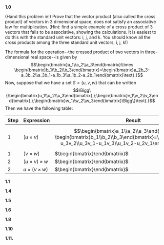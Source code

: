 **1.0**

(Hand this problem in!) Prove that the vector product (also called the cross product) of vectors in 3 dimensional space, does not satisfy an associative law for multiplication. (Hint: find a simple example of a cross product of 3 vectors that fails to be associative, showing the calculations. It is easiest to do this with the standard unit vectors: i, j, and k. You should know all the cross products among the three standard unit vectors, i, j, k!)

The formula for the operation--the crossed product of two vectors in three-dimensional real space--is given by 
$$\begin{bmatrix}a_1\\a_2\\a_3\end{bmatrix}\times \begin{bmatrix}b_1\\b_2\\b_3\end{bmatrix}=\begin{bmatrix}a_2b_3-a_3b_2\\a_3b_1-a_1b_3\\a_1b_2-a_2b_1\end{bmatrix}\text{.}$$
Now, suppose that we have a set $S=\{u,v,w\}$ that can be written
$$\Bigg\{\begin{bmatrix}u_1\\u_2\\u_3\end{bmatrix},\;\begin{bmatrix}v_1\\v_2\\v_3\end{bmatrix},\;\begin{bmatrix}w_1\\w_2\\w_3\end{bmatrix}\Bigg\}\text{.}$$
Then we have the following table:

| Step | Expression            | Result                                                                                                                                                                        |
| ---- | --------------------- | ----------------------------------------------------------------------------------------------------------------------------------------------------------------------------- |
| 1    | $(u\times v)$         | $$\begin{bmatrix}a_1\\a_2\\a_3\end{bmatrix}\times \begin{bmatrix}b_1\\b_2\\b_3\end{bmatrix}=\begin{bmatrix}u_2v_3-u_3v_2\\u_3v_1-u_1v_3\\u_1v_2-u_2v_1\end{bmatrix}\text{.}$$ |
| 1    | $(v\times w)$         | $\begin{bmatrix}\end{bmatrix}$                                                                                                                                                |
| 2    | $(u\times v)\times w$ | $\begin{bmatrix}\end{bmatrix}$                                                                                                                                                |
| 2    | $u\times(v\times w)$  | $\begin{bmatrix}\end{bmatrix}$                                                                                                                                                |

**1.1**



**1.4**



**1.5**



**1.6**



**1.8**



**1.10**



**1.11.**

